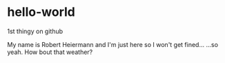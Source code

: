 # hello-world
1st thingy on github

My name is Robert Heiermann and I'm just here so I won't get fined...
...so yeah. How bout that weather?
